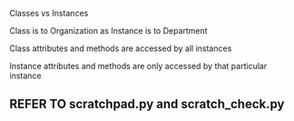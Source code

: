 Classes vs Instances

Class is to Organization as Instance is to Department

Class attributes and methods are accessed by all instances

Instance attributes and methods are only accessed by that particular instance

## REFER TO scratchpad.py and scratch_check.py



